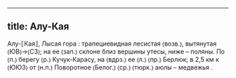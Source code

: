 
---
title: Алу-Кая
---
Алу-⟦Кая⟧, Лысая гора
: трапециевидная лесистая ⦅возв.⦆, вытянутая ⦅ЮВ⦆→⦅СЗ⦆; на ее ⦅зап.⦆ склоне близ вершины утесы, ниже – поляны. По ⦅п.⦆ берегу ⦅р.⦆ Кучук-Карасу, на ⦅вдрз.⦆ ее ⦅л.⦆ ⦅пр.⦆ Берлюк; в 2,5 км к ⦅ЮЮЗ⦆ от ⦅н.п.⦆ Поворотное ⦅Белог.⦆ ⦅ср.⦆ ⦅тюрк.⦆ аюлы – медвежья .
